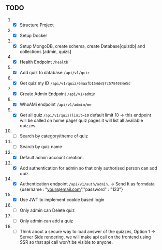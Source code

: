 ## TODO

1. - [x] Structure Project 
1. - [x] Setup Docker 
1. - [x] Setup MongoDB, create schema, create Database[quizdb] and collections [admin, quizs]
1. - [x] Health Endpoint `/health`    
3. - [x] Add quiz to database `/api/v1/quiz`   
3. - [x] Get quiz my ID `/api/v1/quiz/64aafb154de57c5784084e5d`   
5. - [x] Create Admin Endpoint `/api/v1/admin`     
5. - [x] WhoAMi endpoint `/api/v1/admin/me`     
4. - [x] Get all quiz `/api/v1/quiz?limit=10` default limit 10 -> this endpoint will be called on home page/ quiz pages it will list all available quizzes
7. - [ ] Search by category/theme of quiz   
7. - [ ] Search by quiz name  
7. - [x] Default admin account creation.  
6. - [x] Add authentication for admin so that only authorised person can add quiz.  
6. - [x] Authentication endpoint `/api/v1/auth/admin`. -> Send It as formdata {username : "your@email.com","password" : "123"}  
7. - [x] Use JWT to implement cookie based login   
7. - [ ] Only admin can Delete quiz   
7. - [ ] Only admin can add a quiz   
8. - [ ] Think about a secure way to load answer of the quizzes, Option 1 -> Server Side rendering, we will make api call on the frontend using SSR so that api call won't be visible to anyone.  